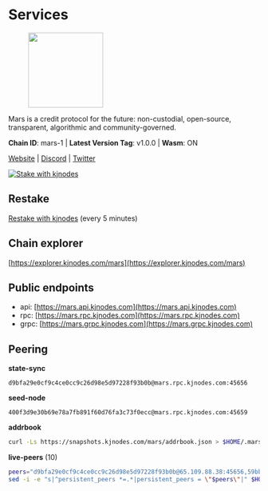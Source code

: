 # Services

<figure><img src="https://raw.githubusercontent.com/kj89/testnet_manuals/main/pingpub/logos/mars.png" width="150" alt=""><figcaption></figcaption></figure>

Mars is a credit protocol for the future: non-custodial,  open-source, transparent, algorithmic and community-governed.

**Chain ID**: mars-1 | **Latest Version Tag**: v1.0.0 | **Wasm**: ON

[Website](https://marsprotocol.io) | [Discord](https://discord.gg/marsprotocol) | [Twitter](https://twitter.com/mars_protocol)

[![Stake with kjnodes](https://i.ibb.co/cr44Q8j/button-stake-with-kjnodes.png)](https://restake.app/mars/marsvaloper1p9t4gr40rnpdwqacxgcqp7ffrfw908nu020g4n)

## Restake

[Restake with kjnodes](https://restake.app/mars/marsvaloper1p9t4gr40rnpdwqacxgcqp7ffrfw908nu020g4n) (every 5 minutes)
## Chain explorer
[https://explorer.kjnodes.com/mars](https://explorer.kjnodes.com/mars)

## Public endpoints

* api: [https://mars.api.kjnodes.com](https://mars.api.kjnodes.com)
* rpc: [https://mars.rpc.kjnodes.com](https://mars.rpc.kjnodes.com)
* grpc: [https://mars.grpc.kjnodes.com](https://mars.grpc.kjnodes.com)

## Peering

**state-sync**

```text
d9bfa29e0cf9c4ce0cc9c26d98e5d97228f93b0b@mars.rpc.kjnodes.com:45656
```

**seed-node**

```text
400f3d9e30b69e78a7fb891f60d76fa3c73f0ecc@mars.rpc.kjnodes.com:45659
```

**addrbook**
```bash
curl -Ls https://snapshots.kjnodes.com/mars/addrbook.json > $HOME/.mars/config/addrbook.json
```

**live-peers** (10)
```bash
peers="d9bfa29e0cf9c4ce0cc9c26d98e5d97228f93b0b@65.109.88.38:45656,59bb909c57664fafe88bf1b6924769c15a769ba4@65.108.125.236:3000,5ffee90e41903f6fba29dc75446d536a02d626fe@65.108.232.150:18095,8253a88226cb44161f0f7eddb8aa0f022a0cf861@65.108.109.240:3000,6cbdee8a3fd9dc83b8296275c96e5372dbc3b143@148.113.159.123:26656,e726816f42831689eab9378d5d577f1d06d25716@23.88.22.29:26656,76969af1bccdd4dcc511741b171c3d4ccb837ba6@146.59.85.223:18556,e1b058e5cfa2b836ddaa496b10911da62dcf182e@65.21.136.170:55656,230c8b615ab3d0a92c88c765cded171338199edd@51.210.240.201:18556,d0dbb50a474888b8bed04bf8a23ac6b8bae443ee@5.79.79.80:18095"
sed -i -e "s|^persistent_peers *=.*|persistent_peers = \"$peers\"|" $HOME/.mars/config/config.toml
```
